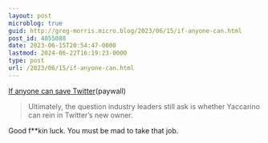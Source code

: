 ```yaml
---
layout: post
microblog: true
guid: http://greg-morris.micro.blog/2023/06/15/if-anyone-can.html
post_id: 4055088
date: 2023-06-15T20:54:47-0000
lastmod: 2024-06-22T16:19:23-0000
type: post
url: /2023/06/15/if-anyone-can.html
---
```

[If anyone can save Twitter](https://apple.news/AThQUJFyJSHOZSLI_Gn4gqA)(paywall)

> Ultimately, the question industry leaders still ask is whether Yaccarino can rein in Twitter’s new owner.

Good f**kin luck. You must be mad to take that job. 
